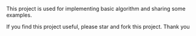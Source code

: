 This project is used for implementing basic algorithm and sharing some examples.

If you find this project useful, please star and fork this project. Thank you
